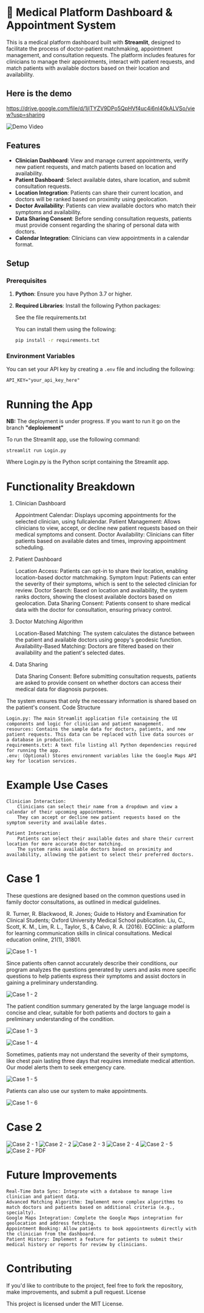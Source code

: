 # 🏥 Medical Platform Dashboard & Appointment System

This is a medical platform dashboard built with **Streamlit**, designed to facilitate the process of doctor-patient matchmaking, appointment management, and consultation requests. The platform includes features for clinicians to manage their appointments, interact with patient requests, and match patients with available doctors based on their location and availability.

## Here is the demo 

https://drive.google.com/file/d/1jITYZV9DPo5QpHVf4uc4i6nl40kALVSo/view?usp=sharing

![Demo Video](https://drive.google.com/file/d/1jITYZV9DPo5QpHVf4uc4i6nl40kALVSo/view?usp=sharing)


## Features

- **Clinician Dashboard**: View and manage current appointments, verify new patient requests, and match patients based on location and availability.
- **Patient Dashboard**: Select available dates, share location, and submit consultation requests.
- **Location Integration**: Patients can share their current location, and doctors will be ranked based on proximity using geolocation.
- **Doctor Availability**: Patients can view available doctors who match their symptoms and availability.
- **Data Sharing Consent**: Before sending consultation requests, patients must provide consent regarding the sharing of personal data with doctors.
- **Calendar Integration**: Clinicians can view appointments in a calendar format.

## Setup

### Prerequisites

1. **Python**: Ensure you have Python 3.7 or higher.
2. **Required Libraries**: Install the following Python packages:

    See the file requirements.txt

   You can install them using the following:

    ```bash
    pip install -r requirements.txt
    ```

### Environment Variables

You can set your API key by creating a `.env` file and including the following:

```text
API_KEY="your_api_key_here"
```

# Running the App

**NB:** The deployment is under progress. If you want to run it go on the branch **"deploiement"**

To run the Streamlit app, use the following command:

`streamlit run Login.py`

Where Login.py is the Python script containing the Streamlit app.

# Functionality Breakdown
1. Clinician Dashboard

    Appointment Calendar: Displays upcoming appointments for the selected clinician, using fullcalendar.
    Patient Management: Allows clinicians to view, accept, or decline new patient requests based on their medical symptoms and consent.
    Doctor Availability: Clinicians can filter patients based on available dates and times, improving appointment scheduling.

2. Patient Dashboard

    Location Access: Patients can opt-in to share their location, enabling location-based doctor matchmaking.
    Symptom Input: Patients can enter the severity of their symptoms, which is sent to the selected clinician for review.
    Doctor Search: Based on location and availability, the system ranks doctors, showing the closest available doctors based on geolocation.
    Data Sharing Consent: Patients consent to share medical data with the doctor for consultation, ensuring privacy control.

3. Doctor Matching Algorithm

    Location-Based Matching: The system calculates the distance between the patient and available doctors using geopy's geodesic function.
    Availability-Based Matching: Doctors are filtered based on their availability and the patient's selected dates.

4. Data Sharing

    Data Sharing Consent: Before submitting consultation requests, patients are asked to provide consent on whether doctors can access their medical data for diagnosis purposes.

The system ensures that only the necessary information is shared based on the patient's consent.
Code Structure

    Login.py: The main Streamlit application file containing the UI components and logic for clinician and patient management.
    resources: Contains the sample data for doctors, patients, and new patient requests. This data can be replaced with live data sources or a database in production.
    requirements.txt: A text file listing all Python dependencies required for running the app.
    .env: (Optional) Stores environment variables like the Google Maps API key for location services.

# Example Use Cases

    Clinician Interaction:
        Clinicians can select their name from a dropdown and view a calendar of their upcoming appointments.
        They can accept or decline new patient requests based on the symptom severity and available dates.

    Patient Interaction:
        Patients can select their available dates and share their current location for more accurate doctor matching.
        The system ranks available doctors based on proximity and availability, allowing the patient to select their preferred doctors.

# Case 1

These questions are designed based on the common questions used in family doctor consultations, as outlined in medical guidelines.

R. Turner, R. Blackwood, R. Jones; Guide to History and Examination for Clinical Students; Oxford University Medical School publication.
Liu, C., Scott, K. M., Lim, R. L., Taylor, S., & Calvo, R. A. (2016). EQClinic: a platform for learning communication skills in clinical consultations. Medical education online, 21(1), 31801.

![Case 1 - 1](imgs_readme/case1%201%20info.png)

Since patients often cannot accurately describe their conditions, our program analyzes the questions generated by users and asks more specific questions to help patients express their symptoms and assist doctors in gaining a preliminary understanding.

![Case 1 - 2](imgs_readme/case1%202.png)

The patient condition summary generated by the large language model is concise and clear, suitable for both patients and doctors to gain a preliminary understanding of the condition.

![Case 1 - 3](imgs_readme/case1%203.png)

![Case 1 - 4](imgs_readme/case1%204%20sum.png)

Sometimes, patients may not understand the severity of their symptoms, like chest pain lasting three days that requires immediate medical attention. Our model alerts them to seek emergency care.

![Case 1 - 5](imgs_readme/case1%205%20sever.png)

Patients can also use our system to make appointments.

![Case 1 - 6](imgs_readme/case1%206%20appoint.png)

# Case 2

![Case 2 - 1](imgs_readme/case2%201%20.png)
![Case 2 - 2](imgs_readme/case2%202.png)
![Case 2 - 3](imgs_readme/case2%203.png)
![Case 2 - 4](imgs_readme/case2%204.png)
![Case 2 - 5](imgs_readme/case2%205.png)
![Case 2 - PDF](imgs_readme/case2%20pdf.png)

# Future Improvements

    Real-Time Data Sync: Integrate with a database to manage live clinician and patient data.
    Advanced Matching Algorithm: Implement more complex algorithms to match doctors and patients based on additional criteria (e.g., specialty).
    Google Maps Integration: Complete the Google Maps integration for geolocation and address fetching.
    Appointment Booking: Allow patients to book appointments directly with the clinician from the dashboard.
    Patient History: Implement a feature for patients to submit their medical history or reports for review by clinicians.

# Contributing

If you'd like to contribute to the project, feel free to fork the repository, make improvements, and submit a pull request.
License

This project is licensed under the MIT License.


